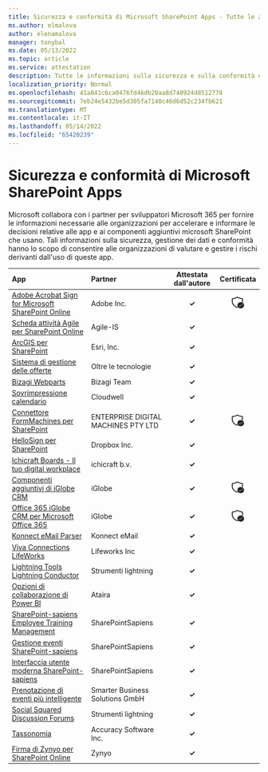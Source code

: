```yaml
---
title: Sicurezza e conformità di Microsoft SharePoint Apps - Tutte le app
ms.author: elmalova
author: elenamalova
manager: tonybal
ms.date: 05/13/2022
ms.topic: article
ms.service: attestation
description: Tutte le informazioni sulla sicurezza e sulla conformità disponibili per tutte le app SharePoint Microsoft.
localization_priority: Normal
ms.openlocfilehash: 41a841c6ca0476fd46db20aa8d740924d8512778
ms.sourcegitcommit: 7eb24e5432be5d305fa7140c46d6d52c234fb621
ms.translationtype: MT
ms.contentlocale: it-IT
ms.lasthandoff: 05/14/2022
ms.locfileid: "65420239"
---
```

# <a name="microsoft-sharepoint-apps-security-and-compliance"></a>Sicurezza e conformità di Microsoft SharePoint Apps

Microsoft collabora con i partner per sviluppatori Microsoft 365 per fornire le informazioni necessarie alle organizzazioni per accelerare e informare le decisioni relative alle app e ai componenti aggiuntivi microsoft SharePoint che usano. Tali informazioni sulla sicurezza, gestione dei dati e conformità hanno lo scopo di consentire alle organizzazioni di valutare e gestire i rischi derivanti dall'uso di queste app.

| **App** | **Partner** | **Attestata dall'autore** | **Certificata** |
|:--------|:------------|:----------------------:|:-------------:|
| [Adobe Acrobat Sign for Microsoft SharePoint Online](./adobe-inc-acrobat-sign-for-microsoft-sharepoint-online.md) | Adobe Inc. | **✓** | <img alt="Certified application badge" src="../media/certified-badge.png" height="25" width="25" /> |
| [Scheda attività Agile per SharePoint Online](./agile-is-task-board-for-sharepoint-online.md) | Agile-IS | **✓** |  |
| [ArcGIS per SharePoint](./esri-inc-arcgis-for-sharepoint.md) | Esri, Inc. | **✓** |  |
| [Sistema di gestione delle offerte](./beyond-technologies-bid-management-system.md) | Oltre le tecnologie | **✓** |  |
| [Bizagi Webparts](./bizagi-team-webparts.md) | Bizagi Team | **✓** |  |
| [Sovrimpressione calendario](./cloudwell-calendar-overlay.md) | Cloudwell | **✓** |  |
| [Connettore FormMachines per SharePoint](./enterprise-digital-machines-pty-ltd-formmachines-connector-for-sharepoint.md) | ENTERPRISE DIGITAL MACHINES PTY LTD | **✓** | <img alt="Certified application badge" src="../media/certified-badge.png" height="25" width="25" /> |
| [HelloSign per SharePoint](./dropbox-inc-hellosign-for-sharepoint.md) | Dropbox Inc. | **✓** |  |
| [Ichicraft Boards - Il tuo digital workplace](./ichicraft-bv-boards-your-digital-workplace.md) | ichicraft b.v. | **✓** |  |
| [Componenti aggiuntivi di iGlobe CRM](./iglobe-crm-add-ons.md) | iGlobe | **✓** | <img alt="Certified application badge" src="../media/certified-badge.png" height="25" width="25" /> |
| [Office 365 iGlobe CRM per Microsoft Office 365](./iglobe-crm-office-365-for-microsoft.md) | iGlobe | **✓** | <img alt="Certified application badge" src="../media/certified-badge.png" height="25" width="25" /> |
| [Konnect eMail Parser](./konnect-email-parser.md) | Konnect eMail | **✓** |  |
| [Viva Connections LifeWorks](./lifeworks-inc-viva-connections.md) | Lifeworks Inc | **✓** |  |
| [Lightning Tools Lightning Conductor](./lightning-tools-conductor.md) | Strumenti lightning | **✓** |  |
| [Opzioni di collaborazione di Power BI](./ataira-power-bi-collaboration.md) | Ataira | **✓** |  |
| [SharePoint-sapiens Employee Training Management](./sharepointsapiens-employee-training-management.md) | SharePointSapiens | **✓** |  |
| [Gestione eventi SharePoint-sapiens](./sharepointsapiens-event-management.md) | SharePointSapiens | **✓** |  |
| [Interfaccia utente moderna SharePoint-sapiens](./sharepointsapiens-modern-user-interface.md) | SharePointSapiens | **✓** |  |
| [Prenotazione di eventi più intelligente](./smarter-business-solutions-gmbh-event-booking.md) | Smarter Business Solutions GmbH | **✓** |  |
| [Social Squared Discussion Forums](./lightning-tools-social-squared-discussion-forums.md) | Strumenti lightning | **✓** |  |
| [Tassonomia](./accuracy-software-inc-taxonomy.md) | Accuracy Software Inc. | **✓** |  |
| [Firma di Zynyo per SharePoint Online](./zynyo-sign-for-sharepoint-online.md) | Zynyo | **✓** |  |
